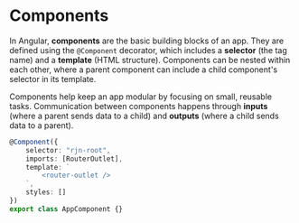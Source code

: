 # Components

In Angular, **components** are the basic building blocks of an app.
They are defined using the `@Component` decorator, which includes a **selector** (the tag name) and
a **template** (HTML structure). Components can be nested within each other, where a parent component
can include a child component's selector in its template.

Components help keep an app modular by focusing on small, reusable tasks.
Communication between components happens through **inputs** (where a parent sends data to a child)
and **outputs** (where a child sends data to a parent).

```ts
@Component({
    selector: "rjn-root",
    imports: [RouterOutlet],
    template: `
        <router-outlet />
    `,
    styles: []
})
export class AppComponent {}
```
